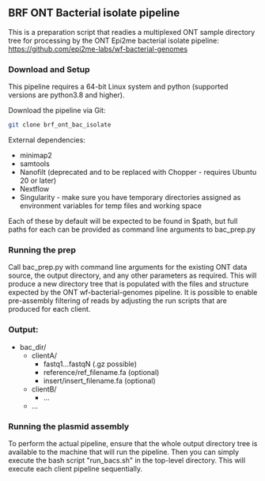 ## BRF ONT Bacterial isolate pipeline
This is a preparation script that readies a multiplexed ONT sample directory tree
for processing by the ONT Epi2me bacterial isolate pipeline: 
https://github.com/epi2me-labs/wf-bacterial-genomes

### Download and Setup
This pipeline requires a 64-bit Linux system and python (supported versions are python3.8 and higher).

Download the pipeline via Git:
```bash
git clone brf_ont_bac_isolate
```

External dependencies:
* minimap2
* samtools
* Nanofilt (deprecated and to be replaced with Chopper - requires Ubuntu 20 or later)
* Nextflow
* Singularity - make sure you have temporary directories assigned as environment variables
  for temp files and working space

Each of these by default will be expected to be found in $path, but full paths for each 
can be provided as command line arguments to bac_prep.py

### Running the prep
Call bac_prep.py with command line arguments for the existing ONT data source, 
the output directory, and any other parameters as required. This will produce a new
directory tree that is populated with the files and structure expected by the ONT
wf-bacterial-genomes pipeline. It is possible to enable pre-assembly filtering of reads
by adjusting the run scripts that are produced for each client.

### Output:
- bac_dir/
  - clientA/
    - fastq1...fastqN (.gz possible)
    - reference/ref_filename.fa (optional)
    - insert/insert_filename.fa (optional)
  - clientB/
    - ...
  - ...

### Running the plasmid assembly
To perform the actual pipeline, ensure that the whole output directory tree is available 
to the machine that will run the pipeline. Then you can simply execute the bash script
"run_bacs.sh" in the top-level directory. This will execute each client pipeline sequentially.

